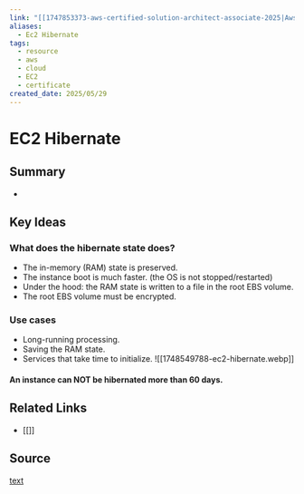 ```yaml
---
link: "[[1747853373-aws-certified-solution-architect-associate-2025|Aws Certified Solution Architect Associate 2025]]"
aliases:
  - Ec2 Hibernate
tags:
  - resource
  - aws
  - cloud
  - EC2
  - certificate
created_date: 2025/05/29
---
```

# EC2 Hibernate
## Summary
- 
## Key Ideas
### What does the hibernate state does?
- The in-memory (RAM) state is preserved.
- The instance boot is much faster. (the OS is not stopped/restarted)
- Under the hood: the RAM state is written to a file in the root EBS volume.
- The root EBS volume must be encrypted.
### Use cases
- Long-running processing.
- Saving the RAM state.
- Services that take time to initialize.
![[1748549788-ec2-hibernate.webp]]
#### An instance can **NOT** be hibernated more than 60 days.
## Related Links
- [[]]
## Source
[text](url) 